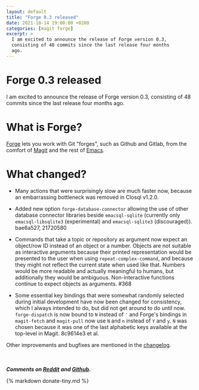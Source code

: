 ```yaml
---
layout: default
title: "Forge 0.3 released"
date: 2021-10-14 19:00:00 +0200
categories: [magit forge]
excerpt: >
  I am excited to announce the release of Forge version 0.3,
  consisting of 48 commits since the last release four months
  ago.
---
```


# Forge 0.3 released

I am excited to announce the release of Forge version 0.3, consisting
of 48 commits since the last release four months ago.

# What is Forge?

[Forge] lets you work with Git "forges", such as Github and Gitlab,
from the comfort of [Magit] and the rest of [Emacs].

# What changed?

- Many actions that were surprisingly slow are much faster now,
  because an embarrassing bottleneck was removed in Closql v1.2.0.

- Added new option `forge-database-connector` allowing the use of other
  database connector libraries beside `emacsql-sqlite` (currently only
  `emacsql-libsqlite3` (experimental) and `emacsql-sqlite3` (discouraged)).
  bae6a527, 21720580

- Commands that take a topic or repository as argument now expect an
  object/row ID instead of an object or a number.  Objects are not
  suitable as interactive arguments because their printed
  representation would be presented to the user when using
  `repeat-complex-command`, and because they might not reflect the
  current state when used like that.  Numbers would be more readable
  and actually meaningful to humans, but additionally they would be
  ambiguous.  Non-interactive functions continue to expect objects
  as arguments.  #368

- Some essential key bindings that were somewhat randomly selected
  during initial development have now been changed for consistency,
  which I always intended to do, but did not get around to do until
  now.  `forge-dispatch` is now bound to `N` instead of `'` and Forge's
  bindings in `magit-fetch` and `magit-pull` now use `N` and `n` instead of
  `Y` and `y`.  `N` was chosen because it was one of the last alphabetic
  keys available at the top-level in Magit.  8c9614e3 et al.

Other improvements and bugfixes are mentioned in the [changelog].

<br/><br/>***Comments on [Reddit](https://www.reddit.com/r/emacs/comments/q8496m)***
***and [Github](https://github.com/magit/forge/discussions/425).***

{% markdown donate-tiny.md %}

[Emacs]: https://www.gnu.org/software/emacs
[Forge]: https://github.com/magit/forge
[Magit]: https://github.com/magit/magit
[changelog]: https://github.com/magit/forge/blob/master/CHANGELOG#v030----2021-10-14
